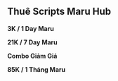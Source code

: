 ## **Thuê Scripts Maru Hub**

**3K / 1 Day Maru**

**21K / 7 Day Maru**

**Combo Giảm Giá**

**85K / 1 Tháng Maru**
